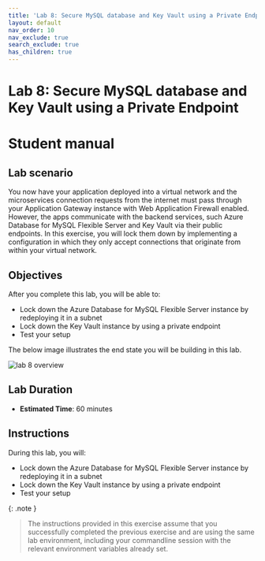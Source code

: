 ```yaml
---
title: 'Lab 8: Secure MySQL database and Key Vault using a Private Endpoint'
layout: default
nav_order: 10
nav_exclude: true
search_exclude: true
has_children: true
---
```


# Lab 8: Secure MySQL database and Key Vault using a Private Endpoint

# Student manual

## Lab scenario

You now have your application deployed into a virtual network and the microservices connection requests from the internet must pass through your Application Gateway instance with Web Application Firewall enabled. However, the apps communicate with the backend services, such Azure Database for MySQL Flexible Server and Key Vault via their public endpoints. In this exercise, you will lock them down by implementing a configuration in which they only accept connections that originate from within your virtual network.

## Objectives

After you complete this lab, you will be able to:

- Lock down the Azure Database for MySQL Flexible Server instance by redeploying it in a subnet
- Lock down the Key Vault instance by using a private endpoint
- Test your setup

The below image illustrates the end state you will be building in this lab.

![lab 8 overview](../../images/acalab8.png)

## Lab Duration

- **Estimated Time**: 60 minutes

## Instructions

During this lab, you will:

- Lock down the Azure Database for MySQL Flexible Server instance by redeploying it in a subnet
- Lock down the Key Vault instance by using a private endpoint
- Test your setup

{: .note }
> The instructions provided in this exercise assume that you successfully completed the previous exercise and are using the same lab environment, including your commandline session with the relevant environment variables already set.
